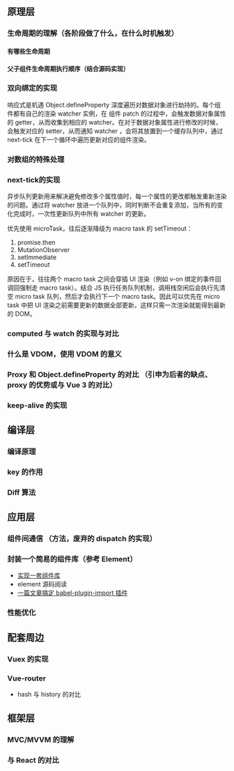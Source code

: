 ## 原理层

### 生命周期的理解（各阶段做了什么，在什么时机触发）

#### 有哪些生命周期

#### 父子组件生命周期执行顺序（结合源码实现）

### 双向绑定的实现

响应式是机遇 Object.defineProperty 深度遍历对数据对象进行劫持的。每个组件都有自己的渲染 watcher 实例，在 组件 patch 的过程中，会触发数据对象属性的 getter，从而收集到相应的 watcher。在对于数据对象属性进行修改的时候，会触发对应的 setter，从而通知 watcher ，会将其放置到一个缓存队列中，通过 next-tick 在下一个循环中遍历更新对应的组件渲染。

### 对数组的特殊处理

### next-tick的实现

异步队列更新用来解决避免修改多个属性值时，每一个属性的更改都触发重新渲染的问题。通过将 watcher 放进一个队列中，同时判断不会重复添加，当所有的变化完成时，一次性更新队列中所有 watcher 的更新。

优先使用 microTask，往后逐渐降级为 macro task 的 setTimeout：

1. promise.then
2. MutationObserver
3. setImmediate
4. setTimeout

原因在于，往往两个 macro task 之间会穿插 UI 渲染（例如 v-on 绑定的事件回调回强制走 macro task）。结合 JS 执行任务队列机制，调用栈空闲后会执行先清空 micro task 队列，然后才会执行下一个 macro task。因此可以优先在 micro task 中把 UI 渲染之前需要更新的数据全部更新，这样只需一次渲染就能得到最新的 DOM。

### computed 与 watch 的实现与对比

### 什么是 VDOM，使用 VDOM 的意义

### Proxy 和 Object.defineProperty 的对比 （引申为后者的缺点、proxy 的优势或与 Vue 3 的对比）

### keep-alive 的实现

## 编译层

### 编译原理

### key 的作用

### Diff 算法

## 应用层

### 组件间通信 （方法，废弃的 dispatch 的实现）

### 封装一个简易的组件库（参考 Element）

+ [实现一套组件库](https://juejin.im/post/5e200ee86fb9a02fdd38986d)
+ element 源码阅读
+ [一篇文章搞定 babel-plugin-import 插件](https://juejin.im/post/5eefff756fb9a0589b027d97)

### 性能优化

## 配套周边

### Vuex 的实现

### Vue-router

+ hash 与 history 的对比

## 框架层 

### MVC/MVVM 的理解

### 与 React 的对比